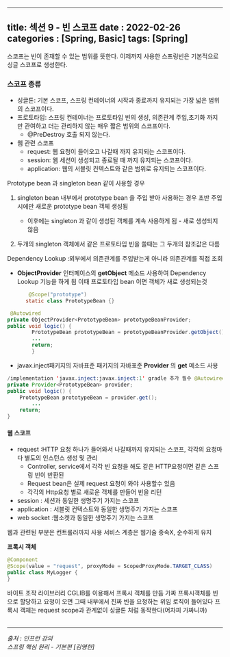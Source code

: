 
---
title: 섹션 9 - 빈 스코프
date : 2022-02-26
categories : [Spring, Basic]
tags: [Spring]
---

스코프는 빈이 존재할 수 있는 범위를 뜻한다. 이제까지 사용한 스프링빈은 기본적으로 싱글 스코프로 생성한다.<br>

### 스코프 종류
* 싱글톤: 기본 스코프, 스프링 컨테이너의 시작과 종료까지 유지되는 가장 넓은 범위의 스코프이다. 
* 프로토타입: 스프링 컨테이너는 프로토타입 빈의 생성, 의존관계 주입,초기화 까지만 관여하고 더는 관리하지 않는 매우 짧은 범위의 스코프이다.
  * @PreDestroy 호출 되지 않는다.
* 웹 관련 스코프
  * request: 웹 요청이 들어오고 나갈때 까지 유지되는 스코프이다.
  * session: 웹 세션이 생성되고 종료될 때 까지 유지되는 스코프이다. 
  * application: 웹의 서블릿 컨텍스트와 같은 범위로 유지되는 스코프이다.


Prototype bean 과 singleton bean 같이 사용할 경우
1) singleton bean 내부에서 prototype bean 을 주입 받아 사용하는 경우 초반 주입시에만 새로운 prototype bean 객체 생성됨
   - 이후에는 singleton 과 같이 생성된 객체를 계속 사용하게 됨 - 새로 생성되지 않음

2) 두개의 singleton 객체에서 같은 프로토타입 빈을 쓸때는 그 두개의 참조값은 다름

Dependency Lookup :외부에서 의존관계를 주입받는게 아니라 의존관계를 직접 조회
* __ObjectProvider<T>__ 인터페이스의  __getObject__ 메소드 사용하여
  Dependency Lookup 기능을 하게 됨
  이때 프로토타입 bean 이면 객체가 새로 생성되는것
```java
       @Scope("prototype")
      static class PrototypeBean {}
 ```
```java
 @Autowired
private ObjectProvider<PrototypeBean> prototypeBeanProvider;
public void logic() {
        PrototypeBean prototypeBean = prototypeBeanProvider.getObject();
        ...
        return;
        }
```

* javax.inject패키지의 자바표준
  패키지의 자바표준  **Provider** 의 **get** 메소드 사용
```java
/implementation 'javax.inject:javax.inject:1' gradle 추가 필수 @Autowired
private Provider<PrototypeBean> provider;
public void logic() {
    PrototypeBean prototypeBean = provider.get();
        ...
    return;
}
```

#### 웹 스코프
* request :HTTP 요청 하나가 들어와서 나갈때까지 유지되는 스코프, 각각의 요청마다 별도의 인스턴스 생성 및 관리
    * Controller, service에서 각각 빈 요청을 해도 같은 HTTP요청이면 같은 스프링 빈이 반환된
    * Request bean은 실제 request 요청이 와야 사용할수 있음
    * 각각의 Http요청 별로 새로운 객체를 만들어 빈을 리턴
* session : 세션과 동일한 생명주기 가지는 스코프
* application : 서블릿 컨텍스트와 동일한 생명주기 가지는 스코프
* web socket :웹소켓과 동일한 생명주기 가지는 스코프

웹과 관련된 부분은 컨트롤러까지 사용
서비스 계층은  웹기술 종속X, 순수하게 유지

**프록시 객체**<br>

```java
@Component
@Scope(value = "request", proxyMode = ScopedProxyMode.TARGET_CLASS)
public class MyLogger {
}
```
바이트 조작 라이브러리 CGLIB를 이용해서 프록시 객체를 만듬
가짜 프록시객체를 빈으로 할당하고 요청이 오면 그때 내부에서 진짜 빈을 요청하는 위임 로직이 들어있다
프록시 객체는 request scope과 관계없이 싱글톤 처럼 동작한다(어차피 가짜니까)
<br><br>

*** 
_출처 : 인프런 강의 <br>_
*스프링 핵심 원리 - 기본편 [김영한]*
